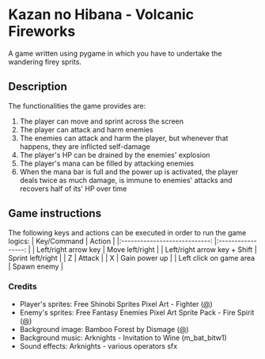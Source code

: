 # Kazan no Hibana - Volcanic Fireworks

A game written using pygame in which you have to undertake the wandering firey sprits.

## Description

The functionalities the game provides are:
1. The player can move and sprint across the screen
1. The player can attack and harm enemies
1. The enemies can attack and harm the player, but whenever that happens, they are inflicted self-damage
1. The player's HP can be drained by the enemies' explosion
1. The player's mana can be filled by attacking enemies
1. When the mana bar is full and the power up is activated, the player deals twice as much damage, is immune to enemies' attacks and recovers half of its' HP over time

## Game instructions

The following keys and actions can be executed in order to run the game logics:
|          Key/Command         	|       Action      	|
|:----------------------------:	|:-----------------:	|
|     Left/right arrow key     	|  Move left/right  	|
| Left/right arrow key + Shift 	| Sprint left/right 	|
| Z                            	| Attack            	|
| X                            	| Gain power up     	|
| Left click on game area      	| Spawn enemy       	|

### Credits
- Player's sprites: Free Shinobi Sprites Pixel Art - Fighter ([@](https://craftpix.net/freebies/free-shinobi-sprites-pixel-art/))
- Enemy's sprites: Free Fantasy Enemies Pixel Art Sprite Pack - Fire Spirit ([@](https://craftpix.net/freebies/free-fantasy-enemies-pixel-art-sprite-pack/))
- Background image: Bamboo Forest by Dismage ([@](https://www.deviantart.com/dismage/art/Bamboo-Forest-688465206))
- Background music: Arknights - Invitation to Wine (m_bat_bitw1)
- Sound effects: Arknights - various operators sfx
